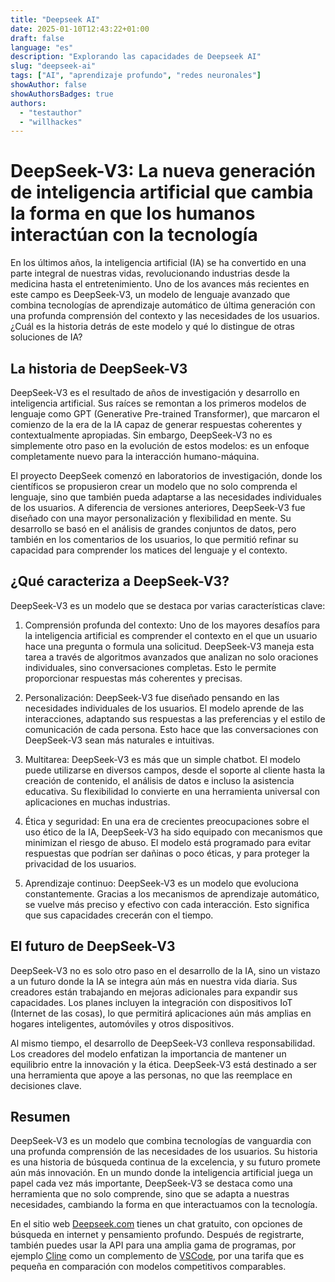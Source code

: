 ```yaml
---
title: "Deepseek AI"
date: 2025-01-10T12:43:22+01:00
draft: false
language: "es"
description: "Explorando las capacidades de Deepseek AI"
slug: "deepseek-ai"
tags: ["AI", "aprendizaje profundo", "redes neuronales"]
showAuthor: false
showAuthorsBadges: true
authors:
  - "testauthor"
  - "willhackes"
---
```


# DeepSeek-V3: La nueva generación de inteligencia artificial que cambia la forma en que los humanos interactúan con la tecnología

En los últimos años, la inteligencia artificial (IA) se ha convertido en una parte integral de nuestras vidas, revolucionando industrias desde la medicina hasta el entretenimiento. Uno de los avances más recientes en este campo es DeepSeek-V3, un modelo de lenguaje avanzado que combina tecnologías de aprendizaje automático de última generación con una profunda comprensión del contexto y las necesidades de los usuarios. ¿Cuál es la historia detrás de este modelo y qué lo distingue de otras soluciones de IA?

## La historia de DeepSeek-V3

DeepSeek-V3 es el resultado de años de investigación y desarrollo en inteligencia artificial. Sus raíces se remontan a los primeros modelos de lenguaje como GPT (Generative Pre-trained Transformer), que marcaron el comienzo de la era de la IA capaz de generar respuestas coherentes y contextualmente apropiadas. Sin embargo, DeepSeek-V3 no es simplemente otro paso en la evolución de estos modelos: es un enfoque completamente nuevo para la interacción humano-máquina.

El proyecto DeepSeek comenzó en laboratorios de investigación, donde los científicos se propusieron crear un modelo que no solo comprenda el lenguaje, sino que también pueda adaptarse a las necesidades individuales de los usuarios. A diferencia de versiones anteriores, DeepSeek-V3 fue diseñado con una mayor personalización y flexibilidad en mente. Su desarrollo se basó en el análisis de grandes conjuntos de datos, pero también en los comentarios de los usuarios, lo que permitió refinar su capacidad para comprender los matices del lenguaje y el contexto.

## ¿Qué caracteriza a DeepSeek-V3?

DeepSeek-V3 es un modelo que se destaca por varias características clave:

1. Comprensión profunda del contexto: Uno de los mayores desafíos para la inteligencia artificial es comprender el contexto en el que un usuario hace una pregunta o formula una solicitud. DeepSeek-V3 maneja esta tarea a través de algoritmos avanzados que analizan no solo oraciones individuales, sino conversaciones completas. Esto le permite proporcionar respuestas más coherentes y precisas.

2. Personalización: DeepSeek-V3 fue diseñado pensando en las necesidades individuales de los usuarios. El modelo aprende de las interacciones, adaptando sus respuestas a las preferencias y el estilo de comunicación de cada persona. Esto hace que las conversaciones con DeepSeek-V3 sean más naturales e intuitivas.

3. Multitarea: DeepSeek-V3 es más que un simple chatbot. El modelo puede utilizarse en diversos campos, desde el soporte al cliente hasta la creación de contenido, el análisis de datos e incluso la asistencia educativa. Su flexibilidad lo convierte en una herramienta universal con aplicaciones en muchas industrias.

4. Ética y seguridad: En una era de crecientes preocupaciones sobre el uso ético de la IA, DeepSeek-V3 ha sido equipado con mecanismos que minimizan el riesgo de abuso. El modelo está programado para evitar respuestas que podrían ser dañinas o poco éticas, y para proteger la privacidad de los usuarios.

5. Aprendizaje continuo: DeepSeek-V3 es un modelo que evoluciona constantemente. Gracias a los mecanismos de aprendizaje automático, se vuelve más preciso y efectivo con cada interacción. Esto significa que sus capacidades crecerán con el tiempo.

## El futuro de DeepSeek-V3

DeepSeek-V3 no es solo otro paso en el desarrollo de la IA, sino un vistazo a un futuro donde la IA se integra aún más en nuestra vida diaria. Sus creadores están trabajando en mejoras adicionales para expandir sus capacidades. Los planes incluyen la integración con dispositivos IoT (Internet de las cosas), lo que permitirá aplicaciones aún más amplias en hogares inteligentes, automóviles y otros dispositivos.

Al mismo tiempo, el desarrollo de DeepSeek-V3 conlleva responsabilidad. Los creadores del modelo enfatizan la importancia de mantener un equilibrio entre la innovación y la ética. DeepSeek-V3 está destinado a ser una herramienta que apoye a las personas, no que las reemplace en decisiones clave.

## Resumen
DeepSeek-V3 es un modelo que combina tecnologías de vanguardia con una profunda comprensión de las necesidades de los usuarios. Su historia es una historia de búsqueda continua de la excelencia, y su futuro promete aún más innovación. En un mundo donde la inteligencia artificial juega un papel cada vez más importante, DeepSeek-V3 se destaca como una herramienta que no solo comprende, sino que se adapta a nuestras necesidades, cambiando la forma en que interactuamos con la tecnología.

En el sitio web [Deepseek.com](https://deepseek.com) tienes un chat gratuito, con opciones de búsqueda en internet y pensamiento profundo. Después de registrarte, también puedes usar la API para una amplia gama de programas, por ejemplo [Cline](https://github.com/nunocoracao/cline) como un complemento de [VSCode](https://code.visualstudio.com/), por una tarifa que es pequeña en comparación con modelos competitivos comparables.
